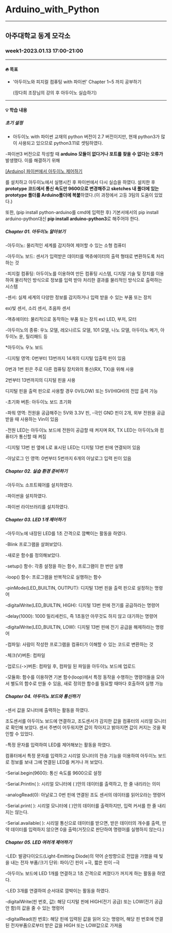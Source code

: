 # Arduino_with_Python
***
## 아주대학교 동계 모각소
### week1-2023.01.13 17:00-21:00
***
#### 🔥  목표

- '아두이노와 피지컬 컴퓨팅 with 파이썬' Chapter 1~5 까지 공부하기

  (장다희 조장님의 강의 후 아두이노 실습하기)
***

#### 💡 학습 내용


##### ***초기 설정***
- 아두이노 with 파이썬 교재의 python 버전이 2.7 버전이지만, 현재 python3가 많이 사용되고 있으므로 python3.11로 셋팅하였다.

-파이썬3 버전으로 작성할 때 **arduino 모듈이 없다거나 포트를 찾을 수 없다는 오류가** 발생했다. 이를 해결하기 위해
    
[[Arduino] 파이썬에서 아두이노 제어하기](https://hyunsun99.tistory.com/5)
    
    
를 설치하고 아두이노에서 실행시킨 후 파이썬에서 다시 실습을 하였다. 설치한 후 **prototype 코드에서 통신 속도만 9600으로 변경해주고 sketches 내 폴더에 있는 prototype 폴더를 Arduino폴더에 복붙**하였다.(이 과정에서 고등 3팀의 도움이 있었다.)
    
또한, (pip install python-arduino를 cmd에 입력한 후) 기본서에서의 pip install arduino-python대신 **pip install arduino-python3**로 해주어야 한다.


##### ***Chapter 01. 아두이노 알아보기***

-아두이노: 물리적인 세계를 감지하여 제어할 수 있는 소형 컴퓨터

-아두이노 보드: 센서가 입력받은 데이터를 액츄에이터의 출력 형태로 변환하도록 처리하는 것

-피지컬 컴퓨팅: 아두이노를 이용하여 만든 컴퓨팅 시스템, 디지털 기술 및 장치를 이용하여 물리적인 방식으로 정보를 입력 받아 처리한 결과를 물리적인 방식으로 출력하는 시스템

-센서: 실제 세계의 다양한 정보를 감지하거나 입력 받을 수 있는 부품 또는 장치

ex)빛 센서, 소리 센서, 초음파 센서

-액츄에이터: 물리적으로 동작하는 부품 또는 장치 ex) LED, 부저, 모터 

-아두이노의 종류: 우노 모델, 레오나르도 모델, 101 모델, 나노 모델, 아두이노 메가, 아두이노 윤, 릴리패드 등

*아두이노 우노 보드

-디지털 영역: 0번부터 13번까지 14개의 디지털 입출력 핀이 있음

0번과 1번 핀은 주로 다른 컴퓨팅 장치와의 통신(RX, TX)을 위해 사용

2번부터 13번까지의 디지털 핀을 사용

디지털 핀을 출력 핀으로 사용할 경우 0V(LOW) 또는 5V(HIGH)의 전압 출력 가능 

-초기화 버튼: 아두이노 보드 초기화

-파워 영역: 전원을 공급해주는 5V와 3.3V 핀, -극인 GND 핀이 2개, 외부 전원을 공급받을 때 사용하는 Vin이 있음

-전원 LED는 아두이노 보드에 전원이 공급할 때 켜지며 RX, TX LED는 아두이노와 컴퓨터가 통신할 때 켜짐

-디지털 13번 핀 옆에 L로 표시된 LED는 디지털 13번 핀에 연결되어 있음

-아날로그 인 영역: 0번부터 5번까지 6개의 아날로그 입력 핀이 있음


##### ***Chapter 02. 실습 환경 준비하기***
-아두이노 소프트웨어를 설치하였다.

-파이썬을 설치하였다.

-파이썬 라이브러리를 설치하였다.


##### ***Chapter 03. LED 1개 제어하기***

-아두이노에 내장된 LED를 1초 간격으로 깜빡이는 활동을 하였다.

-Blink 프로그램을 살펴보았다.

-새로운 함수를 정의해보았다.

-setup() 함수: 각종 설정을 하는 함수, 프로그램이 한 번만 실행

-loop() 함수: 프로그램을 반복적으로 실행하는 함수 

-pinMode(LED_BUILTIN, OUTPUT): 디지털 13번 핀을 출력 핀으로 설정하는 명령어

-digitalWrite(LED_BUILTIN, HIGH): 디지털 13번 핀에 전기를 공급하라는 명령어

-delay(1000): 1000 밀리세컨드, 즉 1초동안 아무것도 하지 않고 대기하는 명령어

-digitalWrite(LED_BUILTIN, LOW): 디지털 13번 핀에 전기 공급을 해제하라는 명령어

-컴파일: 사람이 작성한 프로그램을 컴퓨터가 이해할 수 있는 코드로 변환하는 것

-체크(V)버튼: 컴파일

-업로드(->)버튼: 컴파일 후, 컴파일 된 파일을 아두이노 보드에 업로드

-모듈화: 함수를 이용하면 기본 함수(loop)에서 특정 동작을 수행하는 명령어들을 모아서 별도의 함수로 만들 수 있음, 새로 정의한 함수를 필요할 때마다 호출하여 실행 가능


##### ***Chapter 04. 아두이노 보드와 통신하기***

-센서 값을 모니터에 출력하는 활동을 하였다.

조도센서를 아두이노 보드에 연결하고, 조도센서가 감지한 값을 컴퓨터의 시리얼 모니터로 확인해 보았다. 센서 주변이 어두워지면 값이 작아지고 밝아지면 값이 커지는 것을 확인할 수 있었다.

-특정 문자를 입력하여 LED를 제어해보는 활동을 하였다.

컴퓨터에서 특정 문자를 입력하고 시리얼 모니터의 전송 기능을 이용하여 아두이노 보드로 정보를 보내 그에 연결된 LED를 켜거나 꺼 보았다.

-Serial.begin(9600): 통신 속도를 9600으로 설정

-Serial.PrintIn( ): 시리얼 모니터에 ( )안의 데이터를 출력하고, 한 줄 내리라는 의미

-analogRead(0): 아날로그 0번 핀에 연결된 조도 센서의 데이터를 읽어오라는 명령어

-Serial.print( ): 시리얼 모니터에 ( )안의 데이터를 출력하지만, 입력 커서를 한 줄 내리지는 않는다. 

-Serial.available( ): 시리얼 통신으로 데이터를 받으면, 받은 데이터의 개수를 출력, 만약 데이터를 입력하지 않으면 0을 출력(거짓으로 판단하여 명령어를 실행하지 않는다.)


##### ***Chapter 05. LED 여러개 제어하기***

-LED: 발광다이오드(Light-Emitting Diode)의 약어 순방향으로 전압을 가했을 때 빛을 내는 전자 부품/크기 단위: 파이/긴 핀이 +극, 짧은 핀이 –극

-아두이노 보드에 LED 1개를 연결하고 1초 간격으로 켜졌다가 꺼지게 하는 활동을 하였다.

-LED 3개를 연결하여 순서대로 깜박이는 활동을 하였다.

-digitalWrite(핀 번호, 값): 해당 디지털 핀에 HIGH(전기 공급) 또는 LOW(전기 공급 안 함)의 값을 줄 수 있는 명령어

-digitalRead(핀 번호): 해당 핀에 입력된 값을 읽어 오는 명령어, 해당 핀 번호에 연결된 전자부품으로부터 받은 값을 HIGH 또는 LOW값으로 가져옴
